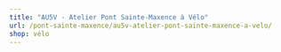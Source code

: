```yaml
---
title: "AU5V - Atelier Pont Sainte-Maxence à Vélo"
url: /pont-sainte-maxence/au5v-atelier-pont-sainte-maxence-a-velo/
shop: vélo
---
```

